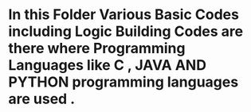 # In this Folder Various Basic Codes including Logic Building Codes are there where Programming Languages like C , JAVA AND PYTHON programming languages are used .
